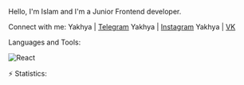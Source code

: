 Hello, I'm Islam and I'm a Junior Frontend developer.

Connect with me:
Yakhya | [Telegram](https://t.me/Yakhya)
Yakhya | [Instagram](https://www.instagram.com/Yakhya)
Yakhya | [VK](https://vk.com/Yakhya)

Languages and Tools:

![React](https://upload.wikimedia.org/wikipedia/commons/thumb/a/a7/React-icon.svg/1280px-React-icon.svg.png)

⚡️ Statistics:
